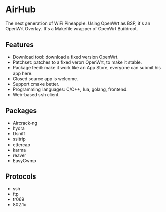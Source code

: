 AirHub
======

The next generation of WiFi Pineapple. Using OpenWrt as BSP, it's an OpenWrt Overlay. It's a Makefile wrapper of OpenWrt Buildroot.

## Features
* Download tool: download a fixed version OpenWrt.
* Patchset: patches to a fixed veron OpenWrt, to make it stable.
* Package feed: make it work like an App Store, everyone can submit his app here.
* Closed source app is welcome.
* Support cmake better.
* Programming languages: C/C++, lua, golang, frontend.
* Web-based ssh client.

## Packages
* Aircrack-ng
* hydra
* Dsniff
* ssltrip
* ettercap
* karma
* reaver
* EasyCwmp

## Protocols
* ssh
* ftp
* tr069
* 802.1x
